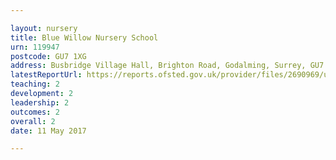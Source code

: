 ```yaml
---

layout: nursery
title: Blue Willow Nursery School
urn: 119947
postcode: GU7 1XG
address: Busbridge Village Hall, Brighton Road, Godalming, Surrey, GU7 1XG
latestReportUrl: https://reports.ofsted.gov.uk/provider/files/2690969/urn/119947.pdf
teaching: 2
development: 2
leadership: 2
outcomes: 2
overall: 2
date: 11 May 2017

---
```

